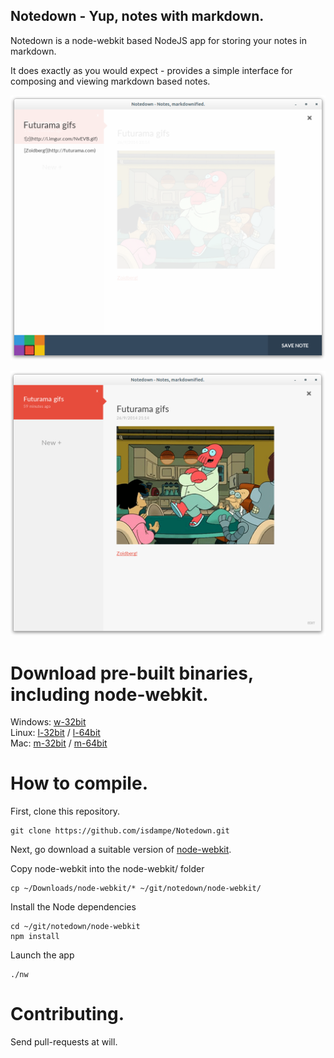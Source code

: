 Notedown - Yup, notes with markdown.
-------------------------------------

Notedown is a node-webkit based NodeJS app for storing
your notes in markdown.

It does exactly as you would expect - provides a simple
interface for composing and viewing markdown based notes.

![Notedown editor](screenshot-1.png)

![Notedown viewer](screenshot-2.png)

Download pre-built binaries, including node-webkit.
==========================================

Windows: [w-32bit]  
Linux: [l-32bit] / [l-64bit]  
Mac: [m-32bit] / [m-64bit]

[w-32bit]: http://cdn.evasivesoftware.com/notedown/notedown-windows-32.zip
[l-32bit]: http://cdn.evasivesoftware.com/notedown/notedown-linux-32.zip
[l-64bit]: http://cdn.evasivesoftware.com/notedown/notedown-linux-64.zip
[m-32bit]: http://cdn.evasivesoftware.com/notedown/notedown-mac-32.zip
[m-64bit]: http://cdn.evasivesoftware.com/notedown/notedown-mac-64.zip

How to compile.
===============

First, clone this repository.

	git clone https://github.com/isdampe/Notedown.git

Next, go download a suitable version of [node-webkit].

[node-webkit]: https://github.com/rogerwang/node-webkit

Copy node-webkit into the node-webkit/ folder

	cp ~/Downloads/node-webkit/* ~/git/notedown/node-webkit/

Install the Node dependencies

	cd ~/git/notedown/node-webkit
	npm install

Launch the app

	./nw

Contributing.
=============

Send pull-requests at will.